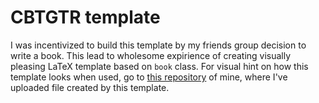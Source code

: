 # CBTGTR template

I was incentivized to build this template by my friends group decision to write a book.
This lead to wholesome expirience of creating visually pleasing LaTeX template based on `book` class.
For visual hint on how this template looks when used, go to [this repository](https://github.com/jmi3/Public-texts/tree/main/Mathematical%20Perspective%20on%20Selected%20Games%20and%20Algorithmic%20Aspects%20of%20Solving%20Them) of mine, where I've uploaded file created by this template.
